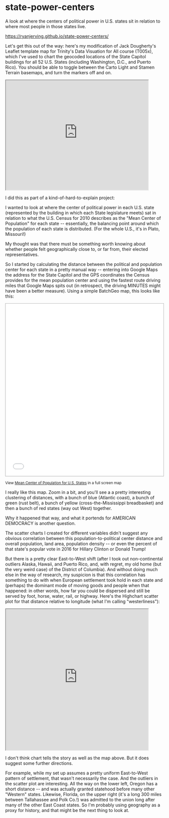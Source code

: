 # state-power-centers
A look at where the centers of political power in U.S. states sit in relation to where most people in those states live.

https://ryanjerving.github.io/state-power-centers/

Let's get this out of the way: here's my modification of Jack Dougherty's Leaflet template map for Trinity's Data Visuation for All course (T005x), which I've used to chart the geocoded locations of the State Capitol buildings for all 52 U.S. States (including Washington, D.C., and Puerto Rico). You should be able to toggle between the Carto Light and Stamen Terrain basemaps, and turn the markers off and on.

<iframe src= "https://ryanjerving.github.io/leaflet-map-State-Capitols/" width="90%" height="350"></iframe>

I did this as part of a kind-of-hard-to-explain project:

I wanted to look at where the center of political power in each U.S. state (represented by the building in which each State legislature meets) sat in relation to what the U.S. Census for 2010 describes as the "Mean Center of Population" for each state -- essentially, the balancing point around which the population of each state is distributed. (For the whole U.S., it's in Plato, Missouri!) 

My thought was that there must be something worth knowing about whether people felt geographically close to, or far from, their elected representatives.

So I started by calculating the distance between the political and population center for each state in a pretty manual way -- entering into Google Maps the address for the State Capitol and the GPS coordinates the Census provides for the mean population center and using the fastest route driving miles that Google Maps spits out (in retrospect, the driving MINUTES might have been a better measure). Using a simple BatchGeo map, this looks like this:

<iframe src="//batchgeo.com/map/19dd2ef6abebead8ac56ee7dc6aa337f" frameborder="0" width="100%" height="550" style="border:1px solid #aaa;"></iframe>

<small>View <a href="https://batchgeo.com/map/19dd2ef6abebead8ac56ee7dc6aa337f">Mean Center of Population for U.S. States</a> in a full screen map</small>

I really like this map. Zoom in a bit, and you'll see a a pretty interesting clustering of distances, with a bunch of blue (Atlantic coast), a bunch of green (rust belt), a bunch of yellow (cross-the-Mississippi breadbasket) and then a bunch of red states (way out West) together. 

Why it happened that way, and what it portends for AMERICAN DEMOCRACY is another question. 

The scatter charts I created for different variables didn't suggest any obvious correlation between this population-to-political center distance and overall population, land area, population density -- or even the percent of that state's popular vote in 2016 for Hillary Clinton or Donald Trump! 

But there is a pretty clear East-to-West shift (after I took out non-continental outliers Alaska, Hawaii, and Puerto Rico, and, with regret, my old home (but the very weird case) of the District of Columbia). And without doing much else in the way of research, my suspicion is that this correlation has something to do with when European settlement took hold in each state and (perhaps) the dominant mode of moving goods and people when that happened: in other words, how far you could be dispersed and still be served by foot, horse, water, rail, or highway. Here's the Highchart scatter plot for that distance relative to longitude (what I'm calling "westerliness"):

<iframe src= "https://ryanjerving.github.io/highcharts-stateCenters-scatter-csv" width="90%" height="450"></iframe>

I don't think chart tells the story as well as the map above. But it does suggest some further directions.

For example, while my set up assumes a pretty uniform East-to-West pattern of settlement, that wasn't necessarily the case. And the outliers in the scatter plot are interesting. All the way on the lower left, Oregon has a short distance -- and was actually granted statehood before many other "Western" states. Likewise, Florida, on the upper right (it's a long 300 miles between Tallahassee and Polk Co.!) was admitted to the union long after many of the other East Coast states. So I'm probably using geography as a proxy for history, and that might be the next thing to look at.
